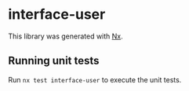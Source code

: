 # interface-user

This library was generated with [Nx](https://nx.dev).

## Running unit tests

Run `nx test interface-user` to execute the unit tests.
